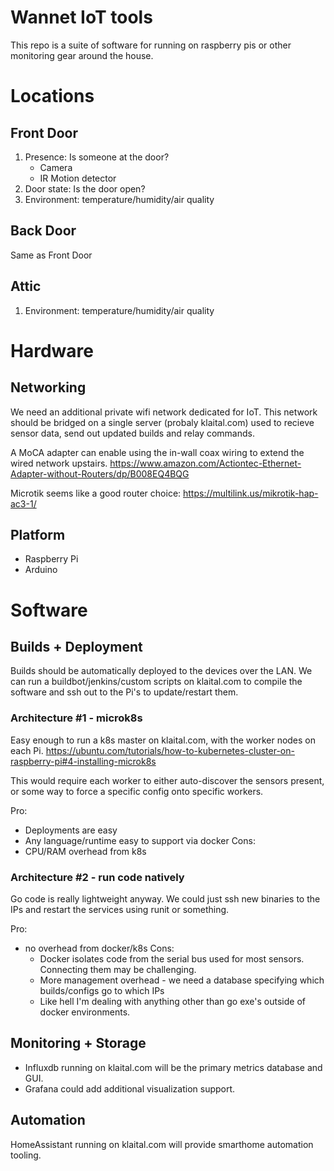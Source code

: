 # Wannet IoT tools

This repo is a suite of software for running on raspberry pis or other monitoring gear around the house.

# Locations

## Front Door

1. Presence: Is someone at the door?
    - Camera
    - IR Motion detector
2. Door state: Is the door open?
3. Environment: temperature/humidity/air quality

## Back Door

Same as Front Door

## Attic

1. Environment: temperature/humidity/air quality

# Hardware

## Networking

We need an additional private wifi network dedicated for IoT.
This network should be bridged on a single server (probaly klaital.com) used to recieve
sensor data, send out updated builds and relay commands.

A MoCA adapter can enable using the in-wall coax wiring to extend the wired network upstairs.
https://www.amazon.com/Actiontec-Ethernet-Adapter-without-Routers/dp/B008EQ4BQG

Microtik seems like a good router choice:
https://multilink.us/mikrotik-hap-ac3-1/

## Platform

- Raspberry Pi
- Arduino

# Software

## Builds + Deployment

Builds should be automatically deployed to the devices over the LAN.
We can run a buildbot/jenkins/custom scripts on klaital.com to compile the software and ssh out to the Pi's to update/restart them.

### Architecture #1 - microk8s
Easy enough to run a k8s master on klaital.com, with the worker nodes on each Pi.
https://ubuntu.com/tutorials/how-to-kubernetes-cluster-on-raspberry-pi#4-installing-microk8s

This would require each worker to either auto-discover the sensors present, or some way to force a specific config onto specific workers.

Pro:
- Deployments are easy
- Any language/runtime easy to support via docker
  Cons:
- CPU/RAM overhead from k8s

### Architecture #2 - run code natively

Go code is really lightweight anyway. We could just ssh new binaries to the IPs and restart the services using runit or something.

Pro:
- no overhead from docker/k8s
  Cons:
    - Docker isolates code from the serial bus used for most sensors. Connecting them may be challenging.
    - More management overhead - we need a database specifying which builds/configs go to which IPs
    - Like hell I'm dealing with anything other than go exe's outside of docker environments.

## Monitoring + Storage

- Influxdb running on klaital.com will be the primary metrics database and GUI.
- Grafana could add additional visualization support.

## Automation

HomeAssistant running on klaital.com will provide smarthome automation tooling.

